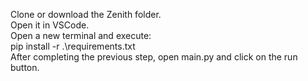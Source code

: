 Clone or download the Zenith folder.  
Open it in VSCode.  
Open a new terminal and execute:  
pip install -r .\requirements.txt  
After completing the previous step, open main.py and click on the run button.
